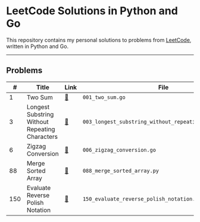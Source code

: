 # LeetCode Solutions in Python and Go

This repository contains my personal solutions to problems from [LeetCode](https://leetcode.com/), written in Python and Go.

---

## Problems

| #   | Title | Link | File | Language |
|-----|-------|------|------|----------|
| 1 | Two Sum | [🔗](https://leetcode.com/problems/two-sum/) | `001_two_sum.go` | Go |
| 3 | Longest Substring Without Repeating Characters | [🔗](https://leetcode.com/problems/longest-substring-without-repeating-characters/) | `003_longest_substring_without_repeating_characters.go` | Go |
| 6 | Zigzag Conversion | [🔗](https://leetcode.com/problems/zigzag-conversion/) | `006_zigzag_conversion.go` | Go |
| 88 | Merge Sorted Array | [🔗](https://leetcode.com/problems/merge-sorted-array/) | `088_merge_sorted_array.py` | Python |
| 150 | Evaluate Reverse Polish Notation | [🔗](https://leetcode.com/problems/evaluate-reverse-polish-notation/) | `150_evaluate_reverse_polish_notation.py` | Python |
